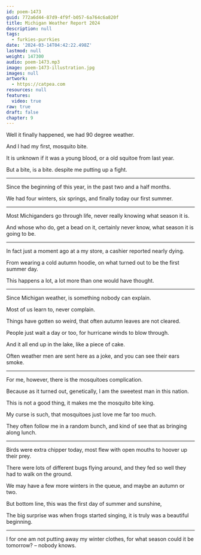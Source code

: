 ```yaml
---
id: poem-1473
guid: 772a6d44-87d9-4f9f-b057-6a764c6a820f
title: Michigan Weather Report 2024
description: null
tags:
  - furkies-purrkies
date: '2024-03-14T04:42:22.498Z'
lastmod: null
weight: 147300
audio: poem-1473.mp3
image: poem-1473-illustration.jpg
images: null
artwork:
  - https://catpea.com
resources: null
features:
  video: true
raw: true
draft: false
chapter: 9
---
```


Well it finally happened,
we had 90 degree weather.

And I had my first,
mosquito bite.

It is unknown if it was a young blood,
or a old squitoe from last year.

But a bite, is a bite.
despite me putting up a fight.

---

Since the beginning of this year,
in the past two and a half months.

We had four winters, six springs,
and finally today our first summer.

---

Most Michiganders go through life,
never really knowing what season it is.

And whose who do, get a bead on it,
certainly never know, what season it is going to be.

---

In fact just a moment ago at a my store,
a cashier reported nearly dying.

From wearing a cold autumn hoodie,
on what turned out to be the first summer day.

This happens a lot,
a lot more than one would have thought.

---

Since Michigan weather,
is something nobody can explain.

Most of us learn to,
never complain.

Things have gotten so weird,
that often autumn leaves are not cleared.

People just wait a day or too,
for hurricane winds to blow through.

And it all end up in the lake,
like a piece of cake.

Often weather men are sent here as a joke,
and you can see their ears smoke.

---

For me, however,
there is the mosquitoes complication.

Because as it turned out, genetically,
I am the sweetest man in this nation.

This is not a good thing,
it makes me the mosquito bite king.

My curse is such,
that mosquitoes just love me far too much.

They often follow me in a random bunch,
and kind of see that as bringing along lunch.

---

Birds were extra chipper today,
most flew with open mouths to hoover up their prey.

There were lots of different bugs flying around,
and they fed so well they had to walk on the ground.

We may have a few more winters in the queue,
and maybe an autumn or two.

But bottom line,
this was the first day of summer and sunshine,

The big surprise was when frogs started singing,
it is truly was a beautiful beginning.

---

I for one am not putting away my winter clothes,
for what season could it be tomorrow? – nobody knows.
